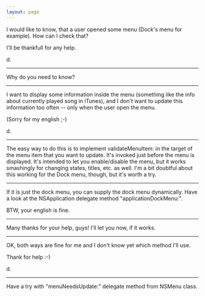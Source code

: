 ```yaml
---
layout: page
---
```




I would like to know, that a user opened some menu (Dock's menu for example). How can I check that?

I'll be thankfull for any help.

d.

----

Why do you need to know?

----

I want to display some information inside the menu (something like the info about currently played song in iTunes), and I don't want to update this information too often -- only when the user open the menu.

(Sorry for my english ;-)

d.

----

The easy way to do this is to implement     validateMenuItem: in the target of the menu item that you want to update. It's invoked just before the menu is displayed. It's intended to let you enable/disable the menu, but it works smashingly for changing states, titles, etc. as well. I'm a bit doubtful about this working for the Dock menu, though, but it's worth a try.

----

If it is just the dock menu, you can supply the dock menu dynamically. Have a look at the NSApplication delegate method "applicationDockMenu:".

BTW, your english is fine.

----

Many thanks for your help, guys! I'll let you now, if it works.

----

OK, both ways are fine for me and I don't know yet which method I'll use.

Thank for help :-)

d.

----

Have a try with "menuNeedsUpdate:" delegate method from NSMenu class.
